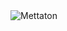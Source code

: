 <div>
  <img align="center" alt="Mettaton" src="https://media.tenor.com/9HrOALyUZ6wAAAAC/mettaton-undertale.gif%22%3E">
</div>
